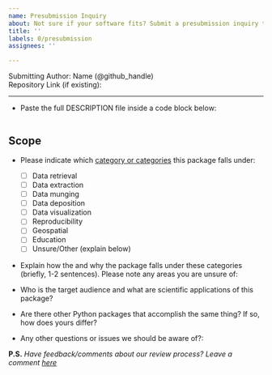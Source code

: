 ```yaml
---
name: Presubmission Inquiry
about: Not sure if your software fits? Submit a presubmission inquiry to the editors
title: ''
labels: 0/presubmission
assignees: ''

---
```


Submitting Author: Name (@github_handle)  
Repository Link (if existing):   

---

-   Paste the full DESCRIPTION file inside a code block below:

```

```

## Scope 

- Please indicate which [category or categories](https://pyopensci.github.io/dev_guide/peer_review/peer_review_proc.html#aims-and-scope) this package falls under:
	- [ ] Data retrieval
	- [ ] Data extraction
	- [ ] Data munging
	- [ ] Data deposition
	- [ ] Data visualization
	- [ ] Reproducibility
	- [ ] Geospatial
	- [ ] Education
	- [ ] Unsure/Other (explain below)
        
- Explain how the and why the package falls under these categories (briefly, 1-2 sentences).  Please note any areas you are unsure of:

-   Who is the target audience and what are scientific applications of this package?  

-   Are there other Python packages that accomplish the same thing? If so, how does yours differ?

-  Any other questions or issues we should be aware of?:



**P.S.** *Have feedback/comments about our review process? Leave a comment [here](https://github.com/pyOpenSci/governance/issues/8)*
